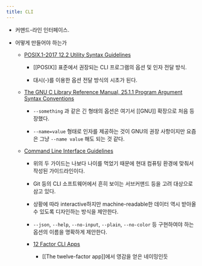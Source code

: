 ```yaml
---
title: CLI
---
```


- 커맨드-라인 인터페이스.

- 어떻게 만들어야 하는가
	 - [POSIX.1-2017 12.2 Utility Syntax Guidelines](https://pubs.opengroup.org/onlinepubs/9699919799/basedefs/V1_chap12.html)
		 - [[POSIX]] 표준에서 권장되는 CLI 프로그램의 옵션 및 인자 전달 방식.

		 - 대시(-)를 이용한 옵션 전달 방식의 시초가 된다.

	 - [The GNU C Library Reference Manual, 25.1.1 Program Argument Syntax Conventions](https://www.gnu.org/software/libc/manual/html_node/Argument-Syntax.html)
		 - `--something` 과 같은 긴 형태의 옵션은 여기서 [[GNU]] 확장으로 처음 등장했다.

		 - `--name=value` 형태로 인자를 제공하는 것이 GNU의 권장 사항이지만 요즘은 그냥 `--name value` 해도 되는 것 같다.

	 - [Command Line Interface Guidelines](https://clig.dev/)
		 - 위의 두 가이드는 나보다 나이를 먹었기 때문에 현대 컴퓨팅 환경에 맞춰서 작성된 가이드라인이다.

		 - Git 등의 CLI 소프트웨어에서 흔히 보이는 서브커맨드 등을 고려 대상으로 삼고 있다.

		 - 상황에 따라 interactive하지만 machine-readable한 데이터 역시 받아올 수 있도록 디자인하는 방식을 제안한다.

		 - `--json`, `--help`, `--no-input`, `--plain`, `--no-color` 등 구현하여야 하는 옵션의 이름을 명확하게 제안한다.

		 - [12 Factor CLI Apps](https://medium.com/@jdxcode/12-factor-cli-apps-dd3c227a0e46)
			 - [[The twelve-factor app]]에서 영감을 얻은 네이밍인듯
